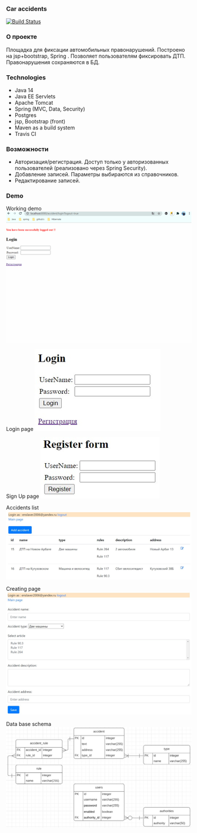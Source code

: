 ### Car accidents

[![Build Status](https://travis-ci.com/denisRudie/job4j_car_accident.svg?branch=main)](https://travis-ci.com/denisRudie/job4j_car_accident)

### О проекте
Площадка для фиксации автомобильных правонарушений. Построено на jsp+bootstrap, Spring
. Позволяет пользователям фиксировать ДТП. Правонарушения сохраняются в БД.
### Technologies
* Java 14
* Java EE Servlets
* Apache Tomcat
* Spring (MVC, Data, Security)
* Postgres
* jsp, Bootstrap (front)
* Maven as a build system
* Travis CI
### Возможности
* Авторизация/регистрация. Доступ только у авторизованных пользователей (реализовано через Spring
 Security).
* Добавление записей. Параметры выбираются из справочников.
* Редактирование записей.
### Demo
Working demo
![Watch the video](images/carAccidentDemo.gif)

Login page
![ScreenShot](images/loginPage.jpg)

Sign Up page
![ScreenShot](images/registerPage.jpg)

Accidents list
![ScreenShot](images/mainPage.jpg)

Creating page
![ScreenShot](images/creatingPage.jpg)

Data base schema
![ScreenShot](images/dbSchema.jpg)